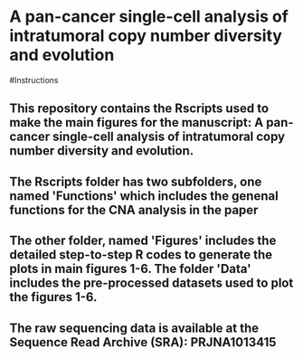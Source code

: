 # A pan-cancer single-cell analysis of intratumoral copy number diversity and evolution 

#Instructions

## This repository contains the Rscripts used to make the main figures for the manuscript: A pan-cancer single-cell analysis of intratumoral copy number diversity and evolution. 

## The Rscripts folder has two subfolders, one named 'Functions' which includes the genenal functions for the CNA analysis in the paper
## The other folder, named 'Figures' includes the detailed step-to-step R codes to generate the plots in main figures 1-6. The folder 'Data' includes the pre-processed datasets used to plot the figures 1-6.

## The raw sequencing data is available at the Sequence Read Archive (SRA): PRJNA1013415

